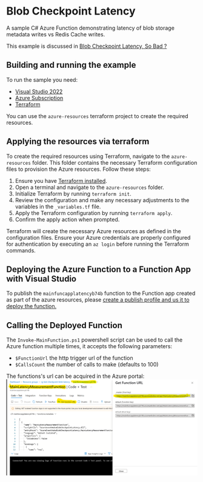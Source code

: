 # Blob Checkpoint Latency

A sample C# Azure Function demonstrating latency of blob storage metadata writes vs Redis Cache writes.

This example is discussed in [Blob Checkpoint Latency, So Bad ?](http://blog.techdominator.com/article/blob-checkpoint-latency-so-bad.html)

## Building and running the example

To run the sample you need:

 - [Visual Studio 2022](https://visualstudio.microsoft.com/vs/)
 - [Azure Subscription](https://azure.microsoft.com/en-us/pricing/purchase-options/azure-account)
 - [Terraform](https://developer.hashicorp.com/terraform/install?product_intent=terraform)

You can use the `azure-resources` terraform project to create the required resources.

## Applying the resources via terraform

To create the required resources using Terraform, navigate to the `azure-resources` folder. This folder contains the necessary Terraform configuration files to provision the Azure resources. Follow these steps:

1. Ensure you have [Terraform installed](https://learn.hashicorp.com/tutorials/terraform/install-cli).
1. Open a terminal and navigate to the `azure-resources` folder.
1. Initialize Terraform by running `terraform init`.
1. Review the configuration and make any necessary adjustments to the variables in the `_variables.tf` file.
1. Apply the Terraform configuration by running `terraform apply`.
1. Confirm the apply action when prompted.

Terraform will create the necessary Azure resources as defined in the configuration files. Ensure your Azure credentials are properly configured for authentication by executing an `az login` before running the Terraform commands.

## Deploying the Azure Function to a Function App with Visual Studio

To publish the `mainfuncapplatencyb74b` function to the Function app created as part of the azure resources, please [create a publish profile and us it to deploy the function.](https://learn.microsoft.com/en-us/azure/azure-functions/functions-develop-vs?pivots=isolated#publish-to-azure)

## Calling the Deployed Function

The `Invoke-MainFunction.ps1` powershell script can be used to call the Azure function multiple times, it accepts the following parameters:
- `$FunctionUrl` the http trigger url of the function
- `$CallsCount` the number of calls to make (defaults to 100)

The functions's url can be acquired in the Azure portal:
![Function Url](FunctionUrl.png)